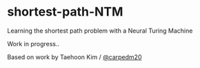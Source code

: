 
# shortest-path-NTM

Learning the shortest path problem with a Neural Turing Machine

Work in progress..







Based on work by
Taehoon Kim / [@carpedm20](http://carpedm20.github.io/)

